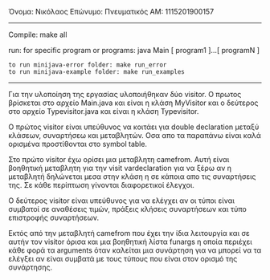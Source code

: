 Όνομα: Νικόλαος 
Επώνυμο: Πνευματικός
ΑΜ: 1115201900157

-------------------------------------------------------------------------------------------------

Compile: make all

run: 
    for specific program or programs: java Main [ program1 ]...[ programN ]

    to run minijava-error folder: make run_error
    to run minijava-example folder: make run_examples

-------------------------------------------------------------------------------------------------

Για την υλοποίηση της εργασίας υλοποιήθηκαν δύο visitor. Ο πρωτος βρίσκεται στο αρχείο Main.java
και είναι η κλάση MyVisitor και ο δεύτερος στο αρχείο Typevisitor.java και είναι η κλάση Typevisitor.

Ο πρώτος visitor είναι υπεύθυνος να κοιτάει για double declaration μεταξύ κλάσεων, συναρτήσεω και μεταβλητών. Οσα απο τα παραπάνω είναι καλά ορισμένα προστίθονται στο symbol table. 

Στο πρώτο visitor έχω ορίσει μια μεταβλητη camefrom. Αυτή είναι βοηθητική μεταβλητη για την visit vardeclaration για να ξέρω αν η μεταβλητή δηλώνεται μεσα στην κλάση η σε κάποια απο τις συναρτήσεις της. Σε κάθε περίπτωση γίνονται διαφορετικοί έλεγχοι.

O δεύτερος visitor είναι υπεύθυνος για να ελέγχει αν οι τύποι είναι συμβατοί σε αναθέσεις τιμών, πράξεις κλήσεις συναρτήσεων και τύπο επιστροφής συναρτήσεων.

Εκτός από την μεταβλητή camefrom που έχει την ίδια λειτουργία και σε αυτήν τον visitor όρισα και μια βοηθητική λίστα funargs η οποία περιέχει κάθε φορά τα arguments όταν καλείται μια συνάρτηση για να μπορεί να τα ελέγξει αν είναι συμβατά με τους τύπους που είναι στον ορισμό της συνάρτησης.
